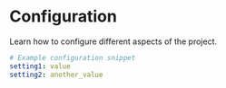 # Configuration

Learn how to configure different aspects of the project.

```yaml
# Example configuration snippet
setting1: value
setting2: another_value
```
